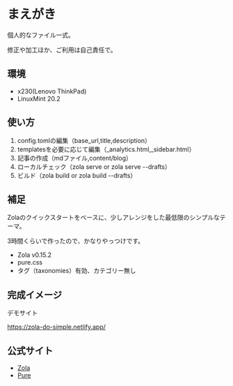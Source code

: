 # まえがき

個人的なファイル一式。

修正や加工ほか、ご利用は自己責任で。


## 環境

- x230(Lenovo ThinkPad)
- LinuxMint 20.2


## 使い方

1. config.tomlの編集（base_url,title,description）
2. templatesを必要に応じて編集（_analytics.html,_sidebar.html）
3. 記事の作成（mdファイル,content/blog）
4. ローカルチェック（zola serve or zola serve --drafts）
5. ビルド（zola build or zola build --drafts）


## 補足

Zolaのクイックスタートをベースに、少しアレンジをした最低限のシンプルなテーマ。

3時間くらいで作ったので、かなりやっつけです。

- Zola v0.15.2
- pure.css
- タグ（taxonomies）有効、カテゴリー無し


## 完成イメージ

デモサイト

https://zola-do-simple.netlify.app/


## 公式サイト

- [Zola](https://www.getzola.org/)
- [Pure](https://purecss.io/)

